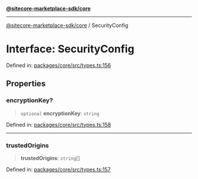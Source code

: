 [**@sitecore-marketplace-sdk/core**](../README.md)

***

[@sitecore-marketplace-sdk/core](../README.md) / SecurityConfig

# Interface: SecurityConfig

Defined in: [packages/core/src/types.ts:156](https://github.com/Sitecore/marketplace-sdk/blob/047115917e8843232ba2a4ba284b67585698b1c5/packages/core/src/types.ts#L156)

## Properties

### encryptionKey?

> `optional` **encryptionKey**: `string`

Defined in: [packages/core/src/types.ts:158](https://github.com/Sitecore/marketplace-sdk/blob/047115917e8843232ba2a4ba284b67585698b1c5/packages/core/src/types.ts#L158)

***

### trustedOrigins

> **trustedOrigins**: `string`[]

Defined in: [packages/core/src/types.ts:157](https://github.com/Sitecore/marketplace-sdk/blob/047115917e8843232ba2a4ba284b67585698b1c5/packages/core/src/types.ts#L157)

